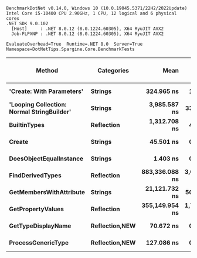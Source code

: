 ```

BenchmarkDotNet v0.14.0, Windows 10 (10.0.19045.5371/22H2/2022Update)
Intel Core i5-10400 CPU 2.90GHz, 1 CPU, 12 logical and 6 physical cores
.NET SDK 9.0.102
  [Host]     : .NET 8.0.12 (8.0.1224.60305), X64 RyuJIT AVX2
  Job-FLPXNP : .NET 8.0.12 (8.0.1224.60305), X64 RyuJIT AVX2

EvaluateOverhead=True  Runtime=.NET 8.0  Server=True  
Namespace=DotNetTips.Spargine.Core.BenchmarkTests  

```
| Method                                     | Categories         | Mean           | Error         | StdDev        | StdErr      | Min            | Q1             | Median         | Q3             | Max            | Op/s          | CI99.9% Margin | Iterations | Kurtosis | MValue | Skewness | Rank | LogicalGroup | Baseline | Code Size | Exceptions | Completed Work Items | Lock Contentions | Gen0   | Allocated |
|------------------------------------------- |------------------- |---------------:|--------------:|--------------:|------------:|---------------:|---------------:|---------------:|---------------:|---------------:|--------------:|---------------:|-----------:|---------:|-------:|---------:|-----:|------------- |--------- |----------:|-----------:|---------------------:|-----------------:|-------:|----------:|
| **&#39;Create: With Parameters&#39;**                  | **Strings**            |     **324.965 ns** |     **1.1292 ns** |     **1.0010 ns** |   **0.2675 ns** |     **323.313 ns** |     **324.388 ns** |     **324.882 ns** |     **325.355 ns** |     **327.339 ns** |   **3,077,257.2** |      **6.8662 ns** |      **14.00** |    **3.065** |  **2.000** |   **0.6045** |    **5** | *****            | **No**       |     **469 B** |          **-** |                    **-** |                **-** | **0.0052** |     **504 B** |
| **&#39;Looping Collection: Normal StringBuilder&#39;** | **Strings**            |   **3,985.587 ns** |    **33.0231 ns** |    **30.8898 ns** |   **7.9757 ns** |   **3,938.157 ns** |   **3,964.384 ns** |   **3,972.762 ns** |   **3,999.789 ns** |   **4,046.258 ns** |     **250,904.1** |      **3.5121 ns** |      **15.00** |    **2.062** |  **2.000** |   **0.4649** |    **7** | *****            | **No**       |   **2,614 B** |          **-** |                    **-** |                **-** | **0.1602** |   **15128 B** |
| **BuiltinTypes**                               | **Reflection**         |   **1,312.708 ns** |     **4.0036 ns** |     **3.3432 ns** |   **0.9272 ns** |   **1,308.553 ns** |   **1,310.227 ns** |   **1,312.907 ns** |   **1,313.987 ns** |   **1,320.528 ns** |     **761,784.2** |      **6.0364 ns** |      **13.00** |    **2.811** |  **2.000** |   **0.7436** |    **6** | *****            | **No**       |     **232 B** |          **-** |                    **-** |                **-** | **0.0191** |    **1784 B** |
| **Create**                                     | **Strings**            |      **45.501 ns** |     **0.1785 ns** |     **0.1393 ns** |   **0.0402 ns** |      **45.263 ns** |      **45.404 ns** |      **45.497 ns** |      **45.629 ns** |      **45.693 ns** |  **21,977,518.0** |      **5.9799 ns** |      **12.00** |    **1.462** |  **2.000** |  **-0.1716** |    **2** | *****            | **No**       |     **141 B** |          **-** |                    **-** |                **-** | **0.0015** |     **144 B** |
| **DoesObjectEqualInstance**                    | **Strings**            |       **1.403 ns** |     **0.0080 ns** |     **0.0070 ns** |   **0.0019 ns** |       **1.395 ns** |       **1.398 ns** |       **1.400 ns** |       **1.404 ns** |       **1.419 ns** | **712,850,381.3** |      **6.9991 ns** |      **14.00** |    **3.111** |  **2.000** |   **1.1828** |    **1** | *****            | **No**       |     **363 B** |          **-** |                    **-** |                **-** |      **-** |         **-** |
| **FindDerivedTypes**                           | **Reflection**         | **883,336.088 ns** | **3,634.7682 ns** | **3,035.1961 ns** | **841.8119 ns** | **878,745.996 ns** | **881,941.016 ns** | **883,414.941 ns** | **884,604.883 ns** | **889,516.406 ns** |       **1,132.1** |   **-414.4060 ns** |      **13.00** |    **2.344** |  **2.000** |   **0.4182** |   **10** | *****            | **No**       |   **1,100 B** |          **-** |                    **-** |                **-** | **1.9531** |  **213216 B** |
| **GetMembersWithAttribute**                    | **Strings**            |  **21,121.732 ns** |    **50.2432 ns** |    **41.9554 ns** |  **11.6363 ns** |  **21,054.741 ns** |  **21,092.668 ns** |  **21,116.591 ns** |  **21,155.305 ns** |  **21,208.006 ns** |      **47,344.6** |      **0.6818 ns** |      **13.00** |    **2.251** |  **2.000** |   **0.4814** |    **8** | *****            | **No**       |   **2,545 B** |          **-** |                    **-** |                **-** | **0.0305** |    **3816 B** |
| **GetPropertyValues**                          | **Reflection**         | **355,149.954 ns** | **1,748.1296 ns** | **1,635.2015 ns** | **422.2072 ns** | **352,876.465 ns** | **353,974.854 ns** | **355,231.934 ns** | **356,125.244 ns** | **358,393.457 ns** |       **2,815.7** |   **-203.6036 ns** |      **15.00** |    **1.856** |  **2.000** |   **0.2618** |    **9** | *****            | **No**       |  **25,814 B** |          **-** |                    **-** |                **-** |      **-** |    **7077 B** |
| **GetTypeDisplayName**                         | **Reflection,**NEW**** |      **70.672 ns** |     **0.2842 ns** |     **0.2374 ns** |   **0.0658 ns** |      **70.201 ns** |      **70.600 ns** |      **70.727 ns** |      **70.841 ns** |      **70.934 ns** |  **14,149,887.0** |      **6.4671 ns** |      **13.00** |    **2.594** |  **2.000** |  **-0.9592** |    **3** | *****            | **No**       |   **1,396 B** |          **-** |                    **-** |                **-** | **0.0006** |      **56 B** |
| **ProcessGenericType**                         | **Reflection,**NEW**** |     **127.086 ns** |     **0.4707 ns** |     **0.3930 ns** |   **0.1090 ns** |     **126.087 ns** |     **127.046 ns** |     **127.115 ns** |     **127.292 ns** |     **127.641 ns** |   **7,868,677.4** |      **6.4455 ns** |      **13.00** |    **3.792** |  **2.000** |  **-0.9669** |    **4** | *****            | **No**       |   **2,517 B** |          **-** |                    **-** |                **-** | **0.0045** |     **432 B** |
